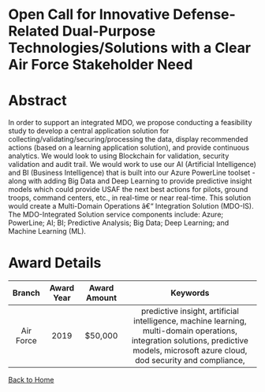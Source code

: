 
Open Call for Innovative Defense-Related Dual-Purpose Technologies/Solutions with a Clear Air Force Stakeholder Need
====================================================================================================================

# Abstract


In order to support an integrated MDO, we propose conducting a feasibility study to develop a central application solution for collecting/validating/securing/processing the data, display recommended actions (based on a learning application solution), and provide continuous analytics. We would look to using Blockchain for validation, security validation and audit trail. We would work to use our AI (Artificial Intelligence) and BI (Business Intelligence) that is built into our Azure PowerLine toolset - along with adding Big Data and Deep Learning to provide predictive insight models which could provide USAF the next best actions for pilots, ground troops, command centers, etc., in real-time or near real-time. This solution would create a Multi-Domain Operations â€“ Integration Solution (MDO-IS). The MDO-Integrated Solution service components include: Azure; PowerLine; AI; BI; Predictive Analysis; Big Data; Deep Learning; and Machine Learning (ML).  

# Award Details

|Branch|Award Year|Award Amount|Keywords|
| :---: | :---: | :---: | :---: |
|Air Force|2019|$50,000|predictive insight, artificial intelligence, machine learning, multi-domain operations, integration solutions, predictive models, microsoft azure cloud, dod security and compliance, |
  
  


[Back to Home](https://github.com/chrischow/dod_sbir_awards/Reports/DJ/#1546)